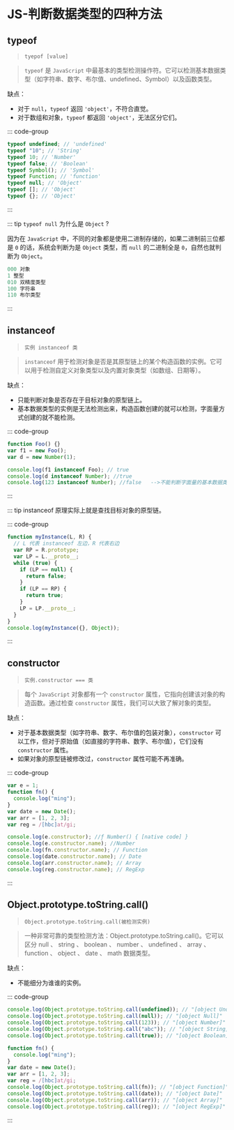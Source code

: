 # JS-判断数据类型的四种方法

## typeof

> `tyepof [value]`

> `typeof` 是 `JavaScript` 中最基本的类型检测操作符。它可以检测基本数据类型（如字符串、数字、布尔值、undefined、Symbol）以及函数类型。

缺点：

- 对于 `null`，`typeof` 返回 `'object'`，不符合直觉。
- 对于数组和对象，`typeof` 都返回 `'object'`，无法区分它们。

::: code-group

```js
typeof undefined; // 'undefined'
typeof "10"; // 'String'
typeof 10; // 'Number'
typeof false; // 'Boolean'
typeof Symbol(); // 'Symbol'
typeof Function; // 'function'
typeof null; // 'Object'
typeof []; // 'Object'
typeof {}; // 'Object'
```

:::

::: tip `typeof null` 为什么是 `Object` ?

因为在 `JavaScript` 中，不同的对象都是使用二进制存储的，如果二进制前三位都是 `0` 的话，系统会判断为是 `Object` 类型，而 `null` 的二进制全是 `0`，自然也就判断为 `Object`。

```js
000 对象
1 整型
010 双精度类型
100 字符串
110 布尔类型
```

:::

## instanceof

> `实例 instanceof 类`

> `instanceof` 用于检测对象是否是其原型链上的某个构造函数的实例。它可以用于检测自定义对象类型以及内置对象类型（如数组、日期等）。

缺点：

- 只能判断对象是否存在于目标对象的原型链上。
- 基本数据类型的实例是无法检测出来，构造函数创建的就可以检测，字面量方式创建的就不能检测。

::: code-group

```js
function Foo() {}
var f1 = new Foo();
var d = new Number(1);

console.log(f1 instanceof Foo); // true
console.log(d instanceof Number); //true
console.log(123 instanceof Number); //false   -->不能判断字面量的基本数据类型
```

:::

::: tip instanceof 原理实际上就是查找目标对象的原型链。

::: code-group

```js
function myInstance(L, R) {
  // L 代表 instanceof 左边，R 代表右边
  var RP = R.prototype;
  var LP = L.__proto__;
  while (true) {
    if (LP == null) {
      return false;
    }
    if (LP == RP) {
      return true;
    }
    LP = LP.__proto__;
  }
}
console.log(myInstance({}, Object));
```

:::

## constructor

> `实例.constructor === 类`

> 每个 `JavaScript` 对象都有一个 `constructor` 属性，它指向创建该对象的构造函数。通过检查 `constructor` 属性，我们可以大致了解对象的类型。

缺点：

- 对于基本数据类型（如字符串、数字、布尔值的包装对象），`constructor` 可以工作，但对于原始值（如直接的字符串、数字、布尔值），它们没有 `constructor` 属性。
- 如果对象的原型链被修改过，`constructor` 属性可能不再准确。

::: code-group

```js
var e = 1;
function fn() {
  console.log("ming");
}
var date = new Date();
var arr = [1, 2, 3];
var reg = /[hbc]at/gi;

console.log(e.constructor); //ƒ Number() { [native code] }
console.log(e.constructor.name); //Number
console.log(fn.constructor.name); // Function
console.log(date.constructor.name); // Date
console.log(arr.constructor.name); // Array
console.log(reg.constructor.name); // RegExp
```

:::

## Object.prototype.toString.call()

> `Object.prototype.toString.call(被检测实例)`

> 一种非常可靠的类型检测方法：Object.prototype.toString.call()。它可以区分 null 、 string 、 boolean 、 number 、 undefined 、 array 、 function 、 object 、 date 、 math 数据类型。

缺点：

- 不能细分为谁谁的实例。

::: code-group

```js
console.log(Object.prototype.toString.call(undefined)); // "[object Undefined]"
console.log(Object.prototype.toString.call(null)); // "[object Null]"
console.log(Object.prototype.toString.call(123)); // "[object Number]"
console.log(Object.prototype.toString.call("abc")); // "[object String]"
console.log(Object.prototype.toString.call(true)); // "[object Boolean]"

function fn() {
  console.log("ming");
}
var date = new Date();
var arr = [1, 2, 3];
var reg = /[hbc]at/gi;
console.log(Object.prototype.toString.call(fn)); // "[object Function]"
console.log(Object.prototype.toString.call(date)); // "[object Date]"
console.log(Object.prototype.toString.call(arr)); // "[object Array]"
console.log(Object.prototype.toString.call(reg)); // "[object RegExp]"
```

:::
